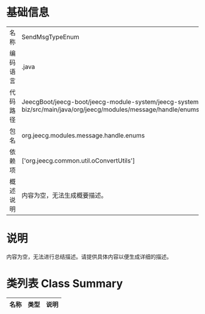 # 基础信息

|      |      |
|------|------|
| 名称 | SendMsgTypeEnum |
| 编码语言 | .java |
| 代码路径 | JeecgBoot/jeecg-boot/jeecg-module-system/jeecg-system-biz/src/main/java/org/jeecg/modules/message/handle/enums/SendMsgTypeEnum.java |
| 包名 | org.jeecg.modules.message.handle.enums |
| 依赖项 | ['org.jeecg.common.util.oConvertUtils'] |
| 概述说明 | 内容为空，无法生成概要描述。 |

# 说明

内容为空，无法进行总结描述。请提供具体内容以便生成详细的描述。

# 类列表 Class Summary

| 名称   | 类型  | 说明 |
|-------|------|-------------|




